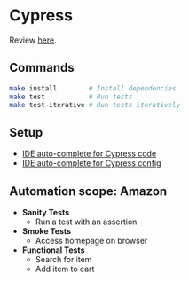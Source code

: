 # Cypress

Review [here](https://github.com/dialex/start-testing/tree/main/docs/toolbox/framework/cypress.md).

## Commands

```sh
make install        # Install dependencies
make test           # Run tests
make test-iterative # Run tests iteratively
```

## Setup

- [IDE auto-complete for Cypress code](https://docs.cypress.io/guides/tooling/intelligent-code-completion.html#Set-up-in-your-Dev-Environment)
- [IDE auto-complete for Cypress config](https://docs.cypress.io/guides/tooling/intelligent-code-completion.html#Set-up-in-your-Dev-Environment-1)

## Automation scope: Amazon

- **Sanity Tests**
  - Run a test with an assertion
- **Smoke Tests**
  - Access homepage on browser
- **Functional Tests**
  - Search for item
  - Add item to cart
